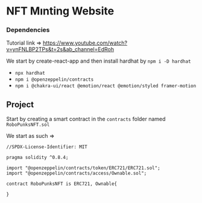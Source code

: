 # NFT Mınting Website

### Dependencies

Tutorial link => https://www.youtube.com/watch?v=ynFNLBP2TPs&t=2s&ab_channel=EdRoh

We start by create-react-app and then install hardhat by `npm i -D hardhat`

- `npx hardhat`
- `npm i @openzeppelin/contracts`
- `npm i @chakra-ui/react @emotion/react @emotion/styled framer-motion`

## Project

Start by creating a smart contract in the `contracts` folder named `RoboPunksNFT.sol`

We start as such =>

```solidity
//SPDX-License-Identifier: MIT

pragma solidity ^0.8.4;

import "@openzeppelin/contracts/token/ERC721/ERC721.sol";
import "@openzeppelin/contracts/access/Ownable.sol";

contract RoboPunksNFT is ERC721, Ownable{

}
```
